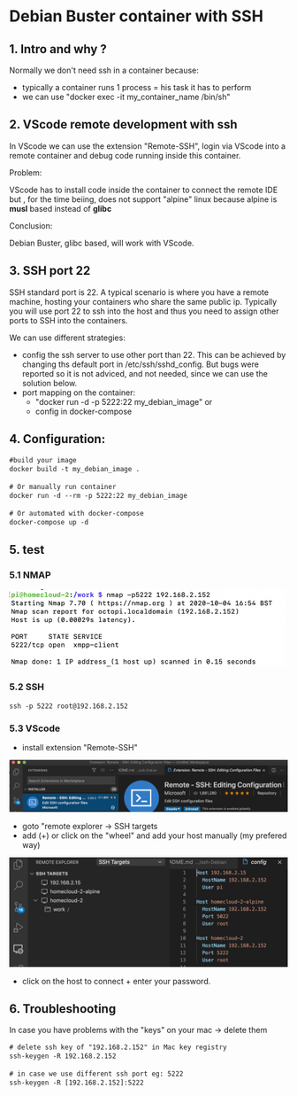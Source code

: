 # Debian Buster container with SSH

## 1. Intro and why ?

Normally we don't need ssh in a container because:
- typically a container runs 1 process = his task it has to perform
- we  can use  "docker exec -it my_container_name /bin/sh"

## 2. VScode remote development with ssh

In VScode we can use the extension "Remote-SSH", login via VScode into a remote container and debug code running inside this container.

Problem:

VScode has to install code inside the container to connect the remote IDE but , for the time beiing, does not support "alpine" linux because alpine is **musl** based instead of **glibc**

Conclusion:

Debian Buster, glibc based, will work with VScode.

## 3. SSH port 22

SSH standard port is 22. A typical scenario is where you have a remote machine, hosting your containers who share the same public ip. Typically you will use port 22 to ssh into the host and thus you need to assign other ports to SSH into the containers. 

We can use different strategies:

- config the ssh server to use other port than 22. This can be achieved by changing ths default port in /etc/ssh/sshd_config. But bugs were reported so it is not adviced, and not needed, since we can use the solution below. 
- port mapping on the container:
    - "docker run -d -p 5222:22 my_debian_image"
    or
    - config in docker-compose

## 4. Configuration:

```
#build your image
docker build -t my_debian_image . 

# Or manually run container
docker run -d --rm -p 5222:22 my_debian_image 

# Or automated with docker-compose
docker-compose up -d
```

## 5. test

### 5.1 NMAP

<img src="./img/nmap.png" width="500px">

### 5.2 SSH

```
ssh -p 5222 root@192.168.2.152
```

### 5.3 VScode

- install extension "Remote-SSH"

<img src="./img/remote-ssh-extension.png" width="600px">

- goto "remote explorer -> SSH targets
- add (+) or click on the "wheel" and add your host manually (my prefered way)

<img src="./img/ssh-target-config.png" width="600px">

- click on the host to connect + enter your password.


## 6. Troubleshooting

In case you have problems with the "keys" on your mac -> delete them

```
# delete ssh key of "192.168.2.152" in Mac key registry
ssh-keygen -R 192.168.2.152

# in case we use different ssh port eg: 5222
ssh-keygen -R [192.168.2.152]:5222
```

